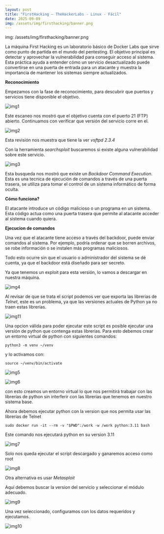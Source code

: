 ```yaml
---
layout: post
title: "FirstHacking – TheHackerLabs - Linux - Fácil"
date: 2025-09-09
img: /assets/img/firsthacking/banner.png
---
```


img: /assets/img/firsthacking/banner.png

La máquina First Hacking es un laboratorio básico de Docker Labs que sirve como punto de partida en el mundo del pentesting.
El objetivo principal es detectar y aprovechar la vulnerabilidad para conseguir acceso al sistema.
Esta práctica ayuda a entender cómo un servicio desactualizado puede convertirse en una puerta de entrada para un atacante y muestra la importancia de mantener los sistemas siempre actualizados.

**Reconocimiento** 

Empezamos con la fase de reconocimiento, para descubrir que puertos y servicios tiene disponible el objetivo.

![img1](/secnotes/assets/img/firsthacking/1.png)

Este escaneo nos mostró que el objetivo cuenta con el puerto 21 (FTP) abierto. Continuamos con verificar que versión del servicio corre en el.

![img2](/secnotes/assets/img/firsthacking/2.png)

Esta revisión nos muestra que tiene la ver *vsftpd 2.3.4*

Con la herramienta *searchsploit* buscaremos si existe alguna vulnerabilidad sobre este servicio.

![img3](/secnotes/assets/img/firsthacking/3.png)

Esta busqueda nos mostró que existe un *Backdoor Command Execution*.
Esta es una tecnica de ejecución de comandos a través de una puerta trasera, se utiliza para tomar el control de un sistema informático de forma oculta.

**Cómo funciona?**

El atacante introduce un código malicioso o un programa en un sistema. Esta código actua como una puerta trasera que permite al atacante acceder al sistema cuando quiera.

**Ejecucion de comandos**

Una vez que el atacante tiene acceso a través del backdoor, puede enviar comandos al sistema. Por ejemplo, podría ordenar que se borren archivos, se robe información o se instalen más programas maliciosos.

Todo esto ocurre sin que el usuario o administrador del sistema se dé cuenta, ya que el backdoor está diseñado para ser secreto.

Ya que tenemos un exploit para esta versión, lo vamos a descargar en nuestra máquina.

![img4](/secnotes/assets/img/firsthacking/4.png)

Al revisar de que se trata el script podemos ver que exporta las librerias de *Telnet*, este es un problema, ya que las versiones actuales de Python ya no traen estas librerías.

![img11](/secnotes/assets/img/firsthacking/11.png)

Una opcion válida para poder ejecutar este script es posible ejecutar una versión de python que contenga estas librerias. 
Para esto debemos crear un entorno virtual de python con siguientes comandos:

`python3 -m venv ~/venv`

y lo activamos con:

`source ~/venv/bin/activate` 

![img5](/secnotes/assets/img/firsthacking/5.png)

![img6](/secnotes/assets/img/firsthacking/6.png)

con esto creamos un entorno virtual lo que nos permitirá trabajar con las librerías de python sin interferir con las librerías que tenemos en nuestro sistema base.

Ahora debemos ejecutar python con la version que nos permita usar las librerías de Telnet

`sudo docker run -it --rm -v "$PWD":/work -w /work python:3.11 bash` 

Este comando nos ejecutará python en su version 3.11

![img7](/secnotes/assets/img/firsthacking/7.png)

Solo nos queda ejecutar el script descargado y ganaremos acceso como root

![img8](/secnotes/assets/img/firsthacking/8.png)

Otra alternativa es usar *Metasploit*

Aquí debemos buscar la version del servicio y seleccionar el módulo adecuado.

![img9](/secnotes/assets/img/firsthacking/9.png)

Una vez seleccionado, configuramos con los datos requeridos y ejecutamos.

![img10](/secnotes/assets/img/firsthacking/10.png)









